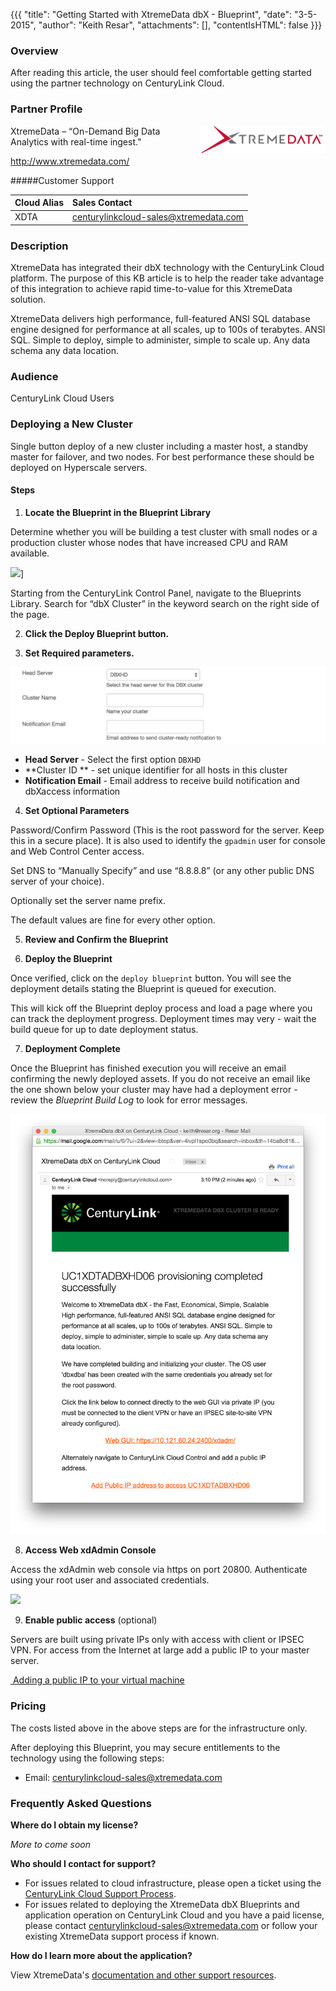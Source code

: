 {{{
  "title": "Getting Started with XtremeData dbX - Blueprint",
  "date": "3-5-2015",
  "author": "Keith Resar",
  "attachments": [],
  "contentIsHTML": false
}}}



### Overview

After reading this article, the user should feel comfortable getting started using the partner technology on CenturyLink Cloud.

### Partner Profile

<img src="../images/xtremedata/xtremelog_wht.png" style="max-width:200px;border:0;float:right;">

XtremeData – “On-Demand Big Data Analytics with real-time ingest."

http://www.xtremedata.com/

#####Customer Support

|Cloud Alias   	|Sales Contact   	|
|:-	|:-	|
|XDTA   	|centurylinkcloud-sales@xtremedata.com   	|


### Description

XtremeData has integrated their dbX technology with the CenturyLink Cloud platform.  The purpose of this KB article is to help the reader take advantage of this integration to achieve rapid time-to-value for this XtremeData solution.

XtremeData delivers high performance, full-featured ANSI SQL database engine designed for performance at all scales, up to 100s of terabytes. ANSI SQL. Simple to deploy, simple to administer, simple to scale up. Any data schema any data location.


### Audience

CenturyLink Cloud Users


### Deploying a New Cluster

Single button deploy of a new cluster including a master host, a standby master for failover, and two nodes.  For best performance these should be deployed on Hyperscale servers.

#### Steps


1. **Locate the Blueprint in the Blueprint Library**

  Determine whether you will be building a test cluster with small nodes or a production cluster whose nodes that have increased CPU and RAM available.

  ![](../images/xtremedata/blueprint_tiles.png)]

  Starting from the CenturyLink Control Panel, navigate to the Blueprints Library. Search for “dbX Cluster” in the keyword search on the right side of the page.

2. **Click the Deploy Blueprint button.**

3. **Set Required parameters.**

  ![](../images/xtremedata/dbx_deploy_parameters.png)

  * **Head Server** - Select the first option `DBXHD`
  * **Cluster ID ** - set unique identifier for all hosts in this cluster
  * **Notification Email** - Email address to receive build notification and dbXaccess information


4. **Set Optional Parameters**

  Password/Confirm Password (This is the root password for the server. Keep this in a secure place).  It is also used to identify the `gpadmin` user for console and Web Control Center access.

  Set DNS to “Manually Specify” and use “8.8.8.8” (or any other public DNS server of your choice).

  Optionally set the server name prefix.

  The default values are fine for every other option.

5. **Review and Confirm the Blueprint**

6. **Deploy the Blueprint**

  Once verified, click on the `deploy blueprint` button. You will see the deployment details stating the Blueprint is queued for execution.

  This will kick off the Blueprint deploy process and load a page where you can track the deployment progress. Deployment times may very - wait the build queue for up to date deployment status.

7. **Deployment Complete**

  Once the Blueprint has finished execution you will receive an email confirming the newly deployed assets.  If you do not receive an email like the one shown below your cluster may have had a deployment error - review the *Blueprint Build Log* to look for error messages.

  ![](../images/xtremedata/dbx_deploy_success_email.png)

8. **Access Web xdAdmin Console**

  Access the xdAdmin web console via https on port 20800.  Authenticate using your root user and associated credentials.

  ![](../images/xtremedata/web_gui_screenshot.png)

9. **Enable public access** (optional)

  Servers are built using private IPs only with access with client or IPSEC VPN.  For access from the Internet at large add a public IP to your master server.

  <a href="../network/how-to-add-public-ip-to-virtual-machine/">
    <img style="border:0;width:50pxsrc="../images/common_assets/fw_icon.png">
    Adding a public IP to your virtual machine
  </a>



### Pricing

The costs listed above in the above steps are for the infrastructure only.

After deploying this Blueprint, you may secure entitlements to the technology using the following steps:

 * Email: centurylinkcloud-sales@xtremedata.com

### Frequently Asked Questions

**Where do I obtain my license?**

*More to come soon*

**Who should I contact for support?**

* For issues related to cloud infrastructure, please open a ticket using the [CenturyLink Cloud Support Process](../Support/how-do-i-report-a-support-issue.md).
* For issues related to deploying the XtremeData dbX Blueprints and application operation on CenturyLink Cloud and you have a paid license, please contact centurylinkcloud-sales@xtremedata.com or follow your existing XtremeData support process if known.


**How do I learn more about the application?**

View XtremeData's [documentation and other support resources](http://www.xtremedata.com/support).
